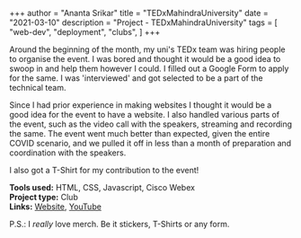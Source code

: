 +++
author = "Ananta Srikar"
title = "TEDxMahindraUniversity"
date = "2021-03-10"
description = "Project - TEDxMahindraUniversity"
tags = [
    "web-dev",
    "deployment",
    "clubs",
]
+++

Around the beginning of the month, my uni's TEDx team was hiring people to organise the event. I was bored and thought it would be a good idea to swoop in and help them however I could. I filled out a Google Form to apply for the same. I was 'interviewed' and got selected to be a part of the technical team.

Since I had prior experience in making websites I thought it would be a good idea for the event to have a website. I also handled various parts of the event, such as the video call with the speakers, streaming and recording the same. The event went much better than expected, given the entire COVID scenario, and we pulled it off in less than a month of preparation and coordination with the speakers.

I also got a T-Shirt for my contribution to the event!

**Tools used:** HTML, CSS, Javascript, Cisco Webex\
**Project type:** Club\
**Links:** [Website](https://TEDxMahindraUniverisy.github.io), [YouTube](https://www.youtube.com/watch?v=K5892Zrqx_8)

P.S.: I *really* love merch. Be it stickers, T-Shirts or any form.